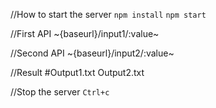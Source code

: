 //How to start the server
`npm install`
`npm start`

//First API
~{baseurl}/input1/:value~

//Second API
~{baseurl}/input2/:value~

//Result
#Output1.txt Output2.txt

//Stop the server
`Ctrl+c`
